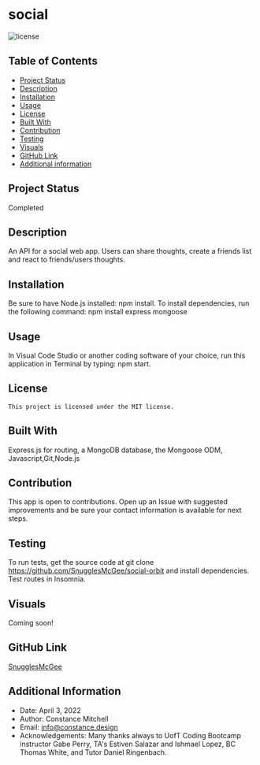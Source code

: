 # social

![license](https://img.shields.io/badge/license-MIT-blue.svg)

## Table of Contents

- [Project Status](#status)
- [Description](#description)
- [Installation](#installation)
- [Usage](#usage)
- [License](#license)
- [Built With](#coding)
- [Contribution](#contribution)
- [Testing](#test)
- [Visuals](#visuals)
- [GitHub Link](#github)
- [Additional information](#date,#author,#email,#thanks)

## Project Status

Completed

## Description

An API for a social web app. Users can share thoughts, create a friends list and react to friends/users thoughts.

## Installation

Be sure to have Node.js installed: npm install. To install dependencies, run the following command: npm install express mongoose

## Usage

In Visual Code Studio or another coding software of your choice, run this application in Terminal by typing: npm start.

## License

    This project is licensed under the MIT license.

## Built With

Express.js for routing, a MongoDB database, the Mongoose ODM, Javascript,Git,Node.js

## Contribution

This app is open to contributions. Open up an Issue with suggested improvements and be sure your contact information is available for next steps.

## Testing

To run tests, get the source code at git clone https://github.com/SnugglesMcGee/social-orbit and install dependencies. Test routes in Insomnia.

## Visuals

Coming soon!

## GitHub Link

[SnugglesMcGee](https://github.com/SnugglesMcGee)

## Additional Information

- Date: April 3, 2022
- Author: Constance Mitchell
- Email: [info@constance.design](mailto:user@example.com)
- Acknowledgements: Many thanks always to UofT Coding Bootcamp instructor Gabe Perry, TA's Estiven Salazar and Ishmael Lopez, BC Thomas White, and Tutor Daniel Ringenbach.
